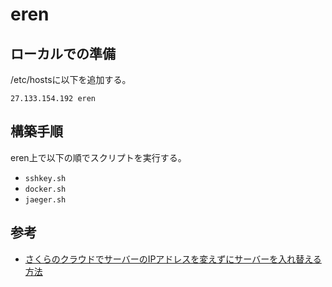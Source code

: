 # eren

## ローカルでの準備

/etc/hostsに以下を追加する。

```
27.133.154.192 eren
```

## 構築手順

eren上で以下の順でスクリプトを実行する。

- `sshkey.sh`
- `docker.sh`
- `jaeger.sh`

## 参考

- [さくらのクラウドでサーバーのIPアドレスを変えずにサーバーを入れ替える方法](https://yuumi3.hatenablog.com/entry/20140303/1393809798)
